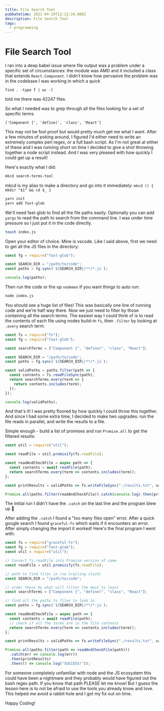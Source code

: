 ```yaml
---
title: File Search Tool
pubDatetime: 2021-04-29T12:13:24.000Z
description: File Search Tool
tags:
  - programming
---
```


# File Search Tool

I ran into a deep babel issue where file output was a problem under a specific set of circumstances:
the module was AMD and it included a class that extends `React.Component`. I didn't know how
pervasive the problem was in the codebase I was working in which a quick

`find . -type f | wc -l`

told me there was 42247 files.

So what I needed was to grep through all the files looking for a set of specific terms

```
['Component {', 'define(', 'class', 'React']
```

This may not be fool proof but would pretty much get me what I want. After a few minutes of poking
around, I figured I'd either need to write an extremely complex perl regex, or a full bash script.
As I'm not great at either of these and I was running short on time I decided to give a shot
throwing together a node script instead. And I was very pleased with how quickly I could get up a
result!

Here's exactly what I did:

```sh
mkcd search-terms-tool
```

mkcd is my alias to make a directory and go into it immediately: `mkcd () { mkdir "$1" && cd $_ }`

```sh
yarn init
yarn add fast-glob
```

We'll need fast-glob to find all the file paths easily. Optionally you can add `yargs` to read the
path to search from the command line. I was under time pressure so I just put it in the code
directly.

```sh
touch index.js
```

Open your editor of choice. Mine is vscode. Like I said above, first we need to get all the JS files
in the directory:

```javascript
const fg = require("fast-glob");

const SEARCH_DIR = "/path/to/code";
const paths = fg.sync(`${SEARCH_DIR}/**/*.js`);

console.log(paths);
```

Then run the code or fire up `nodemon` if you want things to auto run:

```sh
node index.js
```

You should see a huge list of files! This was basically one line of running code and we're half way
there. Now we just need to filter by those containing all the search terms. The easiest way I could
think of is to read the contents of each file using nodes build-in `fs`, then `.filter` by looking
at `.every` search term:

```javascript
const fs = require("fs");
const fg = require("fast-glob");

const searchTerms = ["Component {", "define(", "class", "React"];

const SEARCH_DIR = "/path/to/code";
const paths = fg.sync(`${SEARCH_DIR}/**/*.js`);

const validPaths = paths.filter(path => {
  const contents = fs.readFileSync(path);
  return searchTerms.every(term => {
    return contents.includes(term);
  });
});

console.log(validPaths);
```

And that's it! I was pretty floored by how quickly I could throw this together. And since I had some
extra time, I decided to make two upgrades: run the file reads in parallel, and write the results to
a file.

Simple enough - build a list of promises and run `Promise.all` to get the filtered results:

```javascript
const util = require("util");

const readFile = util.promisify(fs.readFile);

const readAndCheckFile = async path => {
  const contents = await readFile(path);
  return searchTerms.every(term => contents.includes(term));
};

const printResults = validPaths => fs.writeFileSync("./results.txt", validPaths.join("\n"));

Promise.all(paths.filter(readAndCheckFile)).catch(console.log).then(printResults);
```

The initial run I didn't have the `.catch` on the last line and the program blew up 😬

After adding the `.catch` I found a "too many files open" error. After a quick google search I found
`graceful-fs` which waits if it encounters an error. After simply changing the import it worked!
Here's the final program I went with:

```javascript
const fs = require("graceful-fs");
const fg = require("fast-glob");
const util = require("util");

// Convert fs.readFile into Promise version of same
const readFile = util.promisify(fs.readFile);

// path to find files in (no trailing slash)
const SEARCH_DIR = "/path/to/code";

// order these by what will filter the most to least
const searchTerms = ["Component {", "define(", "class", "React"];

// find all the paths to files to look in
const paths = fg.sync(`${SEARCH_DIR}/**/*.js`);

const readAndCheckFile = async path => {
  const contents = await readFile(path);
  // check if all the terms are in the file contents
  return searchTerms.every(term => contents.includes(term));
};

const printResults = validPaths => fs.writeFileSync("./results.txt", validPaths.join("\n"));

Promise.all(paths.filter(path => readAndCheckFile(path)))
  .catch(err => console.log(err))
  .then(printResults)
  .then(() => console.log("SUCCESS!"));
```

For someone completely unfamiliar with node and the JS ecosystem this could have been a nightmare
and they probably would have figured out the bash regex path. If you know that path PLEASE let me
know! But I guess the lesson here is to not be afraid to use the tools you already know and love.
This helped me avoid a rabbit hole and I got my fix out on time.

Happy Coding!
